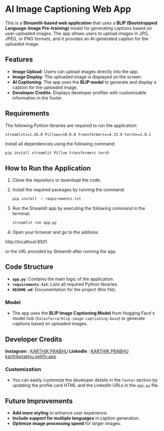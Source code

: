 
# AI Image Captioning Web App

This is a **Streamlit-based web application** that uses a **BLIP (Bootstrapped Language-Image Pre-training)** model for generating captions based on user-uploaded images. The app allows users to upload images in JPG, JPEG, or PNG formats, and it provides an AI-generated caption for the uploaded image.

## Features

-   **Image Upload**: Users can upload images directly into the app.
-   **Image Display**: The uploaded image is displayed on the screen.
-   **AI Captioning**: The app uses the **BLIP model** to generate and display a caption for the uploaded image.
-   **Developer Credits**: Displays developer profiles with customizable information in the footer.

## Requirements

The following Python libraries are required to run the application:





``streamlit==1.26.0
Pillow==10.0.0
transformers==4.33.0
torch==2.0.1``

Install all dependencies using the following command:





```sh
pip install streamlit Pillow transformers torch
```

## How to Run the Application

1.  Clone the repository or download the code.
2.  Install the required packages by running the command:
    
    
    
  
    
    ```sh
    pip install -r requirements.txt
    ``` 
    
4.  Run the Streamlit app by executing the following command in the terminal:
    
    
    

    
    ```sh
    streamlit run app.py
    ``` 
    
6.  Open your browser and go to the address:  
  
   http://localhost:8501

  or the URL provided by Streamlit after running the app.

## Code Structure

-   **`app.py`**: Contains the main logic of the application.
-   **`requirements.txt`**: Lists all required Python libraries.
-   **`README.md`**: Documentation for the project (this file).

### Model

-   The app uses the **BLIP Image Captioning Model** from Hugging Face's model hub (`Salesforce/blip-image-captioning-base`) to generate captions based on uploaded images.

## Developer Credits

**Instagram :** [KARTHIK PRABHU](https://www.instagram.com/karthik10.__)
**LinkedIn** : [KARTHIK PRABHU](https://www.linkedin.com/in/karthik-prabhu-4165b7290/)
[karthikprabhu.netlify.app](https://karthikprabhu.netlify.app)

### Customization

-   You can easily customize the developer details in the `footer` section by updating the profile card HTML and the LinkedIn URLs in the `app.py` file.

## Future Improvements

-   **Add more styling** to enhance user experience.
-   **Include support for multiple languages** in caption generation.
-   **Optimize image processing speed** for larger images.
